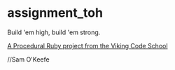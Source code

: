 assignment_toh
==============

Build 'em high, build 'em strong.

[A Procedural Ruby project from the Viking Code School](http://www.vikingcodeschool.com)

//Sam O'Keefe
